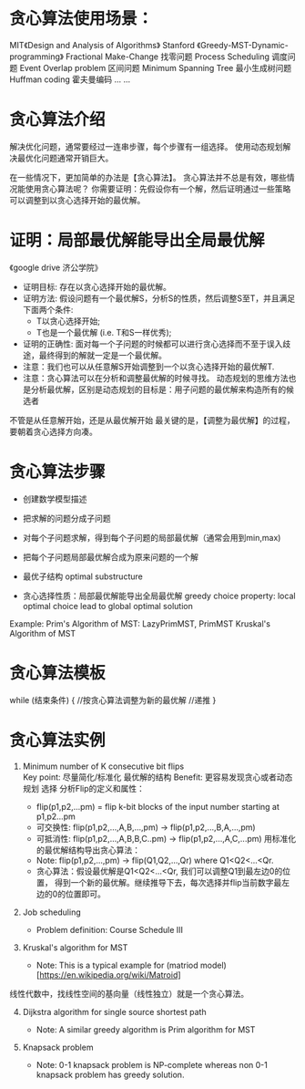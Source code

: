 # 贪心算法使用场景：
MIT《Design and Analysis of Algorithms》
Stanford 《Greedy-MST-Dynamic-programming》
Fractional Make-Change 找零问题
Process Scheduling 调度问题
Event Overlap problem 区间问题
Minimum Spanning Tree 最小生成树问题
Huffman coding 霍夫曼编码
... ... 

# 贪心算法介绍
解决优化问题，通常要经过一连串步骤，每个步骤有一组选择。
使用动态规划解决最优化问题通常开销巨大。

在一些情况下，更加简单的办法是【贪心算法】。
贪心算法并不总是有效，哪些情况能使用贪心算法呢？
你需要证明：先假设你有一个解，然后证明通过一些策略可以调整到以贪心选择开始的最优解。

# 证明：局部最优解能导出全局最优解
《google drive 济公学院》

- 证明目标: 存在以贪心选择开始的最优解。
- 证明方法: 假设问题有一个最优解S，分析S的性质，然后调整S至T，并且满足下面两个条件:
    - T以贪心选择开始;
    - T也是一个最优解 (i.e. T和S一样优秀);
- 证明的正确性: 
面对每一个子问题的时候都可以进行贪心选择而不至于误入歧途，最终得到的解就一定是一个最优解。
- 注意：我们也可以从任意解S开始调整到一个以贪心选择开始的最优解T.
- 注意：贪心算法可以在分析和调整最优解的时候寻找。
动态规划的思维方法也是分析最优解，区别是动态规划的目标是：用子问题的最优解来构造所有的候选者

不管是从任意解开始，还是从最优解开始
最关键的是，【调整为最优解】的过程，要朝着贪心选择方向凑。

# 贪心算法步骤
- 创建数学模型描述
- 把求解的问题分成子问题
- 对每个子问题求解，得到每个子问题的局部最优解（通常会用到min,max)
- 把每个子问题局部最优解合成为原来问题的一个解

- 最优子结构 optimal substructure
- 贪心选择性质：局部最优解能导出全局最优解 greedy choice property: local optimal choice lead to global optimal solution 

Example:
Prim's Algorithm of MST: LazyPrimMST, PrimMST
Kruskal's Algorithm of MST


# 贪心算法模板

while (结束条件) {
    //按贪心算法调整为新的最优解
    //递推
}


# 贪心算法实例

1. Minimum number of K consecutive bit flips   
Key point: 尽量简化/标准化 最优解的结构
Benefit: 更容易发现贪心或者动态规划 选择
分析Flip的定义和属性：
    - flip(p1,p2,...pm) = flip k-bit blocks of the input number starting at p1,p2...pm
    - 可交换性: flip(p1,p2,...,A,B,...,pm) -> flip(p1,p2,...,B,A,...,pm)
    - 可抵消性: flip(p1,p2,...,A,B,B,C..pm) -> flip(p1,p2,...,A,C,...pm)
用标准化的最优解结构导出贪心算法：
    - Note: flip(p1,p2,...,pm) -> flip(Q1,Q2,...,Qr) where Q1<Q2<...<Qr.
    - 贪心算法：假设最优解是Q1<Q2<...<Qr, 我们可以调整Q1到最左边0的位置，
    得到一个新的最优解。继续推导下去，每次选择并flip当前数字最左边的0的位置即可。

2. Job scheduling
    - Problem definition: Course Schedule III

3. Kruskal's algorithm for MST
    - Note: This is a typical example for (matriod model)[https://en.wikipedia.org/wiki/Matroid]

线性代数中，找线性空间的基向量（线性独立）就是一个贪心算法。

4. Dijkstra algorithm for single source shortest path
    - Note: A similar greedy algorithm is Prim algorithm for MST
    
5. Knapsack problem
    - Note: 0-1 knapsack problem is NP-complete
    whereas non 0-1 knapsack problem has greedy solution.
    
    
